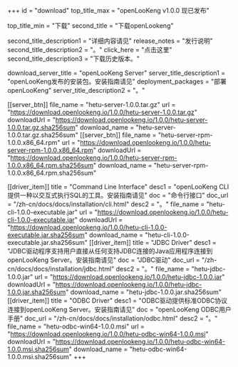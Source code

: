 +++
id = "download"
top_title_max = "openLooKeng v1.0.0 现已发布"

top_title_min = "下载"
second_title = "下载openLookeng"

second_title_description1 = "详细内容请见"
release_notes = "发行说明"
second_title_description2 = "。"
click_here = "点击这里"
second_title_description3 = "下载历史版本。"

download_server_title = "openLooKeng Server"
server_title_description1 = "openLooKeng发布的安装包。安装指南请见"
deployment_packages = "部署openLooKeng"
server_title_description2 = "。"

[[server_btn]]
    file_name = "hetu-server-1.0.0.tar.gz"
    url = "https://download.openlookeng.io/1.0.0/hetu-server-1.0.0.tar.gz"
    downloadUrl = "https://download.openlookeng.io/1.0.0/hetu-server-1.0.0.tar.gz.sha256sum"
    download_name = "hetu-server-1.0.0.tar.gz.sha256sum"
[[server_btn]]
    file_name = "hetu-server-rpm-1.0.0.x86_64.rpm"
    url = "https://download.openlookeng.io/1.0.0/hetu-server-rpm-1.0.0.x86_64.rpm"
    downloadUrl = "https://download.openlookeng.io/1.0.0/hetu-server-rpm-1.0.0.x86_64.rpm.sha256sum"
    download_name = "hetu-server-rpm-1.0.0.x86_64.rpm.sha256sum"

[[driver_item]]
    title = "Command Line Interface"
    desc1 = "openLooKeng CLI 提供一种以交互式执行SQL的工具。安装指南请见"
    doc = "命令行接口"
    doc_url = "/zh-cn/docs/docs/installation/cli.html"
    desc2 = "。"
    file_name = "hetu-cli-1.0.0-executable.jar"
    url = "https://download.openlookeng.io/1.0.0/hetu-cli-1.0.0-executable.jar"
    downloadUrl = "https://download.openlookeng.io/1.0.0/hetu-cli-1.0.0-executable.jar.sha256sum"
    download_name = "hetu-cli-1.0.0-executable.jar.sha256sum"
[[driver_item]]
    title = "JDBC Driver"
    desc1 = "JDBC驱动程序支持用户直接从任何支持JDBC连接的Java应用程序连接到openLooKeng Server。安装指南请见"
    doc = "JDBC驱动"
    doc_url = "/zh-cn/docs/docs/installation/jdbc.html"
    desc2 = "。"
    file_name = "hetu-jdbc-1.0.0.jar"
    url = "https://download.openlookeng.io/1.0.0/hetu-jdbc-1.0.0.jar"
    downloadUrl = "https://download.openlookeng.io/1.0.0/hetu-jdbc-1.0.0.jar.sha256sum"
    download_name = "hetu-jdbc-1.0.0.jar.sha256sum"
[[driver_item]]
    title = "ODBC Driver"
    desc1 = "ODBC驱动提供标准ODBC协议连接到openLooKeng Server。安装指南请见"
    doc = "openLooKeng ODBC用户手册"
    doc_url = "/zh-cn/docs/docs/installation/odbc.html"
    desc2 = "。"
    file_name = "hetu-odbc-win64-1.0.0.msi"
    url = "https://download.openlookeng.io/1.0.0/hetu-odbc-win64-1.0.0.msi"
    downloadUrl = "https://download.openlookeng.io/1.0.0/hetu-odbc-win64-1.0.0.msi.sha256sum"
    download_name = "hetu-odbc-win64-1.0.0.msi.sha256sum"
+++
